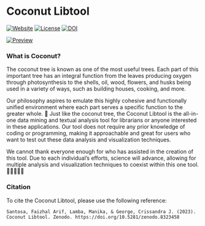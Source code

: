 # Coconut Libtool

[![Website](https://img.shields.io/website?url=https%3A%2F%2Fwww.coconut-libtool.com%2Fhome)](https://www.coconut-libtool.com/home)
[![License](https://img.shields.io/github/license/faizhalas/library-tools?color=blue)](https://github.com/faizhalas/library-tools/blob/main/LICENSE)
[![DOI](https://zenodo.org/badge/607498534.svg)](https://zenodo.org/badge/latestdoi/607498534)

[![Preview][share_img]][share_link]

[share_link]: https://www.coconut-libtool.com
[share_img]: https://raw.githubusercontent.com/faizhalas/library-tools/main/images/coconut-web.jpg

### What is Coconut?
The coconut tree is known as one of the most useful trees. Each part of this important tree has an integral function from the leaves producing oxygen through photosynthesis to the shells, oil, wood, flowers, and husks being used in a variety of ways, such as building houses, cooking, and more.

Our philosophy aspires to emulate this highly cohesive and functionally unified environment where each part serves a specific function to the greater whole. 🌴 Just like the coconut tree, the Coconut Libtool is the all-in-one data mining and textual analysis tool for librarians or anyone interested in these applications. Our tool does not require any prior knowledge of coding or programming, making it approachable and great for users who want to test out these data analysis and visualization techniques.

We cannot thank everyone enough for who has assisted in the creation of this tool. Due to each individual’s efforts, science will advance, allowing for multiple analysis and visualization techniques to coexist within this one tool. 🧑🏻‍🤝‍🧑🏾


### Citation
To cite the Coconut Libtool, please use the following reference:
```
Santosa, Faizhal Arif, Lamba, Manika, & George, Crissandra J. (2023). Coconut Libtool. Zenodo. https://doi.org/10.5281/zenodo.8323458
```

